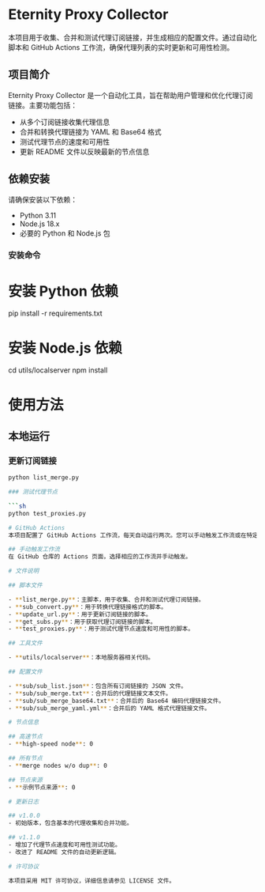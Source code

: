 # Eternity Proxy Collector

本项目用于收集、合并和测试代理订阅链接，并生成相应的配置文件。通过自动化脚本和 GitHub Actions 工作流，确保代理列表的实时更新和可用性检测。

## 项目简介

Eternity Proxy Collector 是一个自动化工具，旨在帮助用户管理和优化代理订阅链接。主要功能包括：
- 从多个订阅链接收集代理信息
- 合并和转换代理链接为 YAML 和 Base64 格式
- 测试代理节点的速度和可用性
- 更新 README 文件以反映最新的节点信息

## 依赖安装

请确保安装以下依赖：
- Python 3.11
- Node.js 18.x
- 必要的 Python 和 Node.js 包

### 安装命令

# 安装 Python 依赖
pip install -r requirements.txt

# 安装 Node.js 依赖
cd utils/localserver
npm install

# 使用方法

## 本地运行

### 更新订阅链接

```sh
python list_merge.py

### 测试代理节点

```sh
python test_proxies.py

# GitHub Actions
本项目配置了 GitHub Actions 工作流，每天自动运行两次。您可以手动触发工作流或在特定路径有更改时自动触发。

## 手动触发工作流
在 GitHub 仓库的 Actions 页面，选择相应的工作流并手动触发。

# 文件说明

## 脚本文件

- **list_merge.py**：主脚本，用于收集、合并和测试代理订阅链接。
- **sub_convert.py**：用于转换代理链接格式的脚本。
- **update_url.py**：用于更新订阅链接的脚本。
- **get_subs.py**：用于获取代理订阅链接的脚本。
- **test_proxies.py**：用于测试代理节点速度和可用性的脚本。

## 工具文件

- **utils/localserver**：本地服务器相关代码。

## 配置文件

- **sub/sub_list.json**：包含所有订阅链接的 JSON 文件。
- **sub/sub_merge.txt**：合并后的代理链接文本文件。
- **sub/sub_merge_base64.txt**：合并后的 Base64 编码代理链接文件。
- **sub/sub_merge_yaml.yml**：合并后的 YAML 格式代理链接文件。

# 节点信息

## 高速节点
- **high-speed node**: 0

## 所有节点
- **merge nodes w/o dup**: 0

## 节点来源
- **示例节点来源**: 0

# 更新日志

## v1.0.0
- 初始版本，包含基本的代理收集和合并功能。

## v1.1.0
- 增加了代理节点速度和可用性测试功能。
- 改进了 README 文件的自动更新逻辑。

# 许可协议

本项目采用 MIT 许可协议，详细信息请参见 LICENSE 文件。
